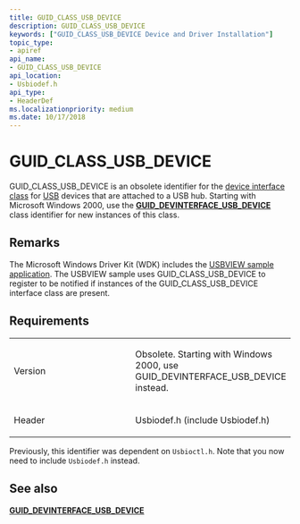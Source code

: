 ```yaml
---
title: GUID_CLASS_USB_DEVICE
description: GUID_CLASS_USB_DEVICE
keywords: ["GUID_CLASS_USB_DEVICE Device and Driver Installation"]
topic_type:
- apiref
api_name:
- GUID_CLASS_USB_DEVICE
api_location:
- Usbiodef.h
api_type:
- HeaderDef
ms.localizationpriority: medium
ms.date: 10/17/2018
---
```


# GUID_CLASS_USB_DEVICE


GUID_CLASS_USB_DEVICE is an obsolete identifier for the [device interface class](./overview-of-device-interface-classes.md) for [USB](../index.yml) devices that are attached to a USB hub. Starting with Microsoft Windows 2000, use the [**GUID_DEVINTERFACE_USB_DEVICE**](guid-devinterface-usb-device.md) class identifier for new instances of this class.

## Remarks

The Microsoft Windows Driver Kit (WDK) includes the [USBVIEW sample application](/samples/browse/). The USBVIEW sample uses GUID_CLASS_USB_DEVICE to register to be notified if instances of the GUID_CLASS_USB_DEVICE interface class are present.

## Requirements

<table>
<colgroup>
<col width="50%" />
<col width="50%" />
</colgroup>
<tbody>
<tr class="odd">
<td align="left"><p>Version</p></td>
<td align="left"><p>Obsolete. Starting with Windows 2000, use GUID_DEVINTERFACE_USB_DEVICE instead.</p></td>
</tr>
<tr class="even">
<td align="left"><p>Header</p></td>
<td align="left">Usbiodef.h (include Usbiodef.h)</td>
</tr>
</tbody>
</table>

Previously, this identifier was dependent on `Usbioctl.h`.  Note that you now need to include `Usbiodef.h` instead.

## See also


[**GUID_DEVINTERFACE_USB_DEVICE**](guid-devinterface-usb-device.md)

